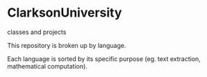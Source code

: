 # ClarksonUniversity
classes and projects

This repository is broken up by language.

Each language is sorted by its specific purpose (eg. text extraction, mathematical computation).


